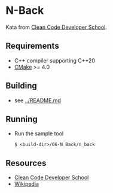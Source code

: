 # N-Back

Kata from [Clean Code Developer School](https://ccd-school.de/coding-dojo/application-katas/n-back/).

## Requirements

- C++ compiler supporting C++20
- [CMake](https://cmake.org) >= 4.0

## Building

- see [../README.md](../README.md)

## Running

- Run the sample tool
  ```console
  $ <build-dir>/06-N_Back/n_back
  ```

## Resources

- [Clean Code Developer School](https://ccd-school.de/coding-dojo/application-katas/n-back/)
- [Wikipedia](https://de.wikipedia.org/wiki/N-back)
